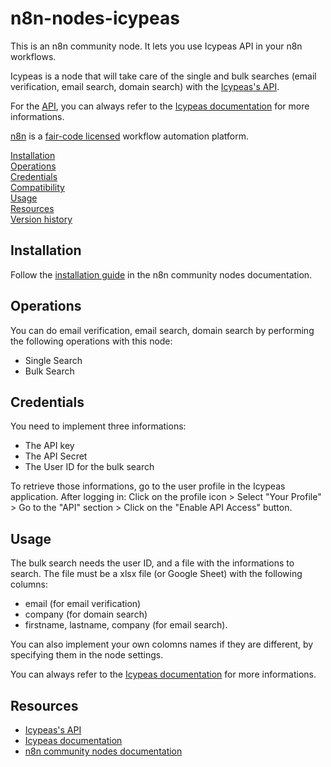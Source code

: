 # n8n-nodes-icypeas

This is an n8n community node. It lets you use Icypeas API in your n8n workflows.

Icypeas is a node that will take care of the single and bulk searches (email verification, email search, domain search) with the [Icypeas's API](https://app.icypeas.com/).

For the [API](https://app.icypeas.com/), you can always refer to the [Icypeas documentation](https://api-doc.icypeas.com/getting-started) for more informations.

[n8n](https://n8n.io/) is a [fair-code licensed](https://docs.n8n.io/reference/license/) workflow automation platform.

[Installation](#installation)  
[Operations](#operations)  
[Credentials](#credentials)    
[Compatibility](#compatibility)  
[Usage](#usage)   
[Resources](#resources)  
[Version history](#version-history)   

## Installation

Follow the [installation guide](https://docs.n8n.io/integrations/community-nodes/installation/) in the n8n community nodes documentation.

## Operations

You can do email verification, email search, domain search by performing the following operations with this node:
- Single Search
- Bulk Search

## Credentials

You need to implement three informations:
- The API key
- The API Secret
- The User ID for the bulk search

To retrieve those informations, go to the user profile in the Icypeas application. After logging in: Click on the profile icon > Select "Your Profile"  > Go to the "API" section > Click on the "Enable API Access" button.


## Usage

The bulk search needs the user ID, and a file with the informations to search. The file must be a xlsx file (or Google Sheet) with the following columns:
- email (for email verification)
- company (for domain search)
- firstname, lastname, company (for email search).

You can also implement your own colomns names if they are different, by specifying them in the node settings.

You can always refer to the [Icypeas documentation](https://api-doc.icypeas.com/getting-started) for more informations.

## Resources

* [Icypeas's API](https://app.icypeas.com/)
* [Icypeas documentation](https://api-doc.icypeas.com/getting-started)
* [n8n community nodes documentation](https://docs.n8n.io/integrations/community-nodes/)



